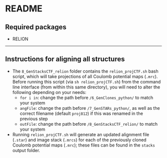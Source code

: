 # README
## Required packages
- RELION

---

## Instructions for aligning all structures
- The `8_GenStacksCTF_relion` folder contains the `relion_projCTF.sh` bash script, which will take projections of all Coulomb potential maps (`.mrc`). Before running this script (via `sh relion_projCTF.sh`) from the command line interface (from within this same directory), you will need to alter the following depending on your needs:
  - `for i in`: change the path before `/6_GenClones_python/` to match your system
  - `angFile`: change the path before `/7_GenSTARs_python/`, as well as the correct filename (default `proj812`) if this was renamed in the previous step
  - `outFile`: change the path before `/8_GenStacksCTF_relion/` to match your system
- Running `relion_projCTF.sh` will generate an updated alignment file (`.star`) and image stack (`.mrcs`) for each of the previously cloned Coulomb potential maps (`.mrc`); these files can be found in the `stacks` output folder.
